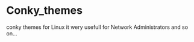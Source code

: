 # Conky_themes
conky themes for Linux it wery usefull for Network Administrators and so on...
<!--"<p><script type="text/javascript"" src="https://github.com/Gra8-Git/Conky_themes/blob/master/README.md/<script>alert(document.domain);   </script>"</p>"
<?php echo'hello';?><!---->
<style>
div  {
    background-image: url("data:image/jpg;base64,<\/style><svg/onload=alert(document.domain)>");
    background-color: #cccccc;
}
</style>
<script>window['alert'](document['domain'])<script>
